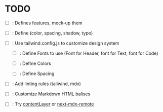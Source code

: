 # TODO

- [ ] : Defines features, mock-up them

- [ ] : Define (color, spacing, shadow, typo)

- [ ] : Use tailwind.config.js to customize design system

  - [ ] : Define Fonts to use (Font for Header, font for Text, font for Code)

  - [ ] : Define Colors

  - [ ] : Define Spacing

- [ ] : Add linting rules (tailwind, mdx)

- [ ] : Customize Markdown HTML balises

- [ ] : Try [contentLayer](https://www.contentlayer.dev/) or [next-mdx-remote](https://github.com/hashicorp/next-mdx-remote)
